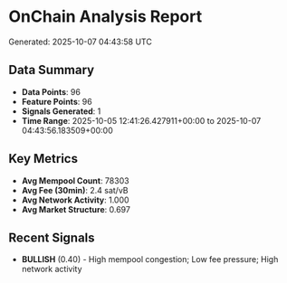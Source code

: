 # OnChain Analysis Report
Generated: 2025-10-07 04:43:58 UTC

## Data Summary
- **Data Points**: 96
- **Feature Points**: 96
- **Signals Generated**: 1
- **Time Range**: 2025-10-05 12:41:26.427911+00:00 to 2025-10-07 04:43:56.183509+00:00

## Key Metrics
- **Avg Mempool Count**: 78303
- **Avg Fee (30min)**: 2.4 sat/vB
- **Avg Network Activity**: 1.000
- **Avg Market Structure**: 0.697

## Recent Signals
- **BULLISH** (0.40) - High mempool congestion; Low fee pressure; High network activity
